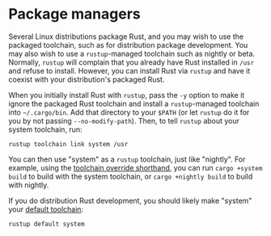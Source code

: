 # Package managers

Several Linux distributions package Rust, and you may wish to use the packaged
toolchain, such as for distribution package development. You may also wish to
use a `rustup`-managed toolchain such as nightly or beta. Normally, `rustup`
will complain that you already have Rust installed in `/usr` and refuse to
install. However, you can install Rust via `rustup` and have it coexist with
your distribution's packaged Rust.

When you initially install Rust with `rustup`, pass the `-y` option to make it
ignore the packaged Rust toolchain and install a `rustup`-managed toolchain
into `~/.cargo/bin`. Add that directory to your `$PATH` (or let `rustup` do it
for you by not passing `--no-modify-path`). Then, to tell `rustup` about your
system toolchain, run:

```console
rustup toolchain link system /usr
```

You can then use "system" as a `rustup` toolchain, just like "nightly".
For example, using the [toolchain override shorthand], you can run `cargo +system build`
to build with the system toolchain, or `cargo +nightly build` to build with nightly.

If you do distribution Rust development, you should likely make "system" your
[default toolchain]:

```console
rustup default system
```

[toolchain override shorthand]: ../overrides.md#toolchain-override-shorthand
[default toolchain]: ../overrides.md#default-toolchain

